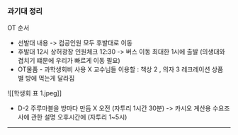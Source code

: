 ### 과기대 정리
OT 순서 
- 선발대  내용 -> 컴공인원 모두 후발대로 이동
- 후발대 
12시 상허광장 인원체크
12:30 -> 버스 이동
최대한 1시에 출발 (의생대와 겹치기 떄문에 우리가 빠르게 이동 필요)
- OT물품 - 과학생회비 사용 X
교수님들 이용할 : 책상 2 , 의자 3 
레크레이션 상품 별 방에 먹는게 달라짐

![[학생회 표 1.jpeg]]

- D-2
주루마블을 방마다 만듬 X
오전 (자투리 1시간 30분) -> 카시오 계산용 수요조사에 관한 설명
오후시간에 (자투리 1~5시) 




---

